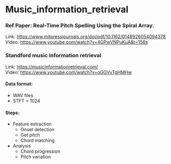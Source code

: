 # Music_information_retrieval

### Ref Paper: Real-Time Pitch Spelling Using the Spiral Array. 
 Link: https://www.mitpressjournals.org/doi/pdf/10.1162/0148926054094378
</br> Video: https://www.youtube.com/watch?v=4GPwVNPuKuA&t=156s

### Standford music information retrieval
 Link: https://musicinformationretrieval.com/
</br> Video: https://www.youtube.com/watch?v=oGGVvTgHMHw

#### Data format:
- WAV files
- STFT = 1024

#### Steps:
- Feature extraction
  - Onset detection
  - Get pitch
  - Chord matching
- Analysis
  - Chord progression
  - Pitch variation

